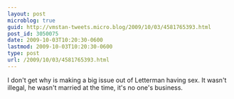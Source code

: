 ```yaml
---
layout: post
microblog: true
guid: http://vmstan-tweets.micro.blog/2009/10/03/4581765393.html
post_id: 3050075
date: 2009-10-03T10:20:30-0600
lastmod: 2009-10-03T10:20:30-0600
type: post
url: /2009/10/03/4581765393.html
---
```

I don't get why is making a big issue out of Letterman having sex. It wasn't illegal, he wasn't married at the time, it's no one's business.
